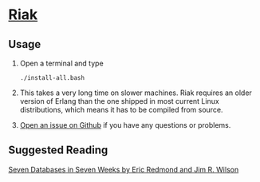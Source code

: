 # [Riak](http://docs.basho.com/riak/1.3.0/)

## Usage

1. Open a terminal and type

	```
	./install-all.bash
	```
1. This takes a very long time on slower machines. Riak requires an older version of Erlang than the one shipped in most current Linux distributions, which means it has to be compiled from source.
1. [Open an issue on Github](https://github.com/znmeb/Computational-Journalism-Publishers-Workbench/issues/new) if you have any questions or problems.

## Suggested Reading
[Seven Databases in Seven Weeks by Eric Redmond and Jim R. Wilson](http://j.mp/Xycr5A)
